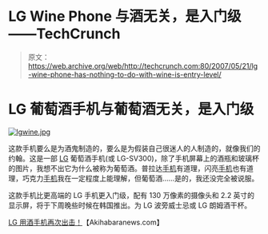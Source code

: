 # LG Wine Phone 与酒无关，是入门级——TechCrunch

> 原文：<https://web.archive.org/web/http://techcrunch.com:80/2007/05/21/lg-wine-phone-has-nothing-to-do-with-wine-is-entry-level/>

# LG 葡萄酒手机与葡萄酒无关，是入门级

[![lgwine.jpg](img/8b68762468efe3a9cdb6f48906907f3e.png)](https://web.archive.org/web/20201029051636/https://beta.techcrunch.com/wp-content/uploads/2007/05/lgwine.jpg "lgwine.jpg")

这款手机要么是为酒鬼制造的，要么是为假装自己很迷人的人制造的，就像我们的约翰。这是一部 [LG](https://web.archive.org/web/20201029051636/https://crunchbase.com/organization/lg) 葡萄酒手机(或 LG-SV300)，除了手机屏幕上的酒瓶和玻璃杯的图片，我想不出它为什么被称为葡萄酒。普拉达[手机](https://web.archive.org/web/20201029051636/http://crunchgear.com/2007/04/18/koreas-lg-prada-has-dmb-tv-europes-doesnt/)有道理，闪亮[手机](https://web.archive.org/web/20201029051636/http://crunchgear.com/2007/05/03/lg-shine-gets-3g-hsdpa-now-does-video-calls-still-not-here/)也有道理，巧克力[手机](https://web.archive.org/web/20201029051636/http://crunchgear.com/2006/11/16/lg-vx8600-chocolate-flips-onto-verizon/)我在一定程度上能理解，但葡萄酒……是的，我还没完全被说服。

这款手机比更高端的 LG 手机更入门级，配有 130 万像素的摄像头和 2.2 英寸的显示屏，将于下周晚些时候在韩国推出。为 LG 波旁威士忌或 LG 朗姆酒干杯。

[LG 用酒手机再次出击！](https://web.archive.org/web/20201029051636/http://www.akihabaranews.com/en/news-13892-LG+strikes+again+with+the+Wine+Phone+%21.html)【Akihabaranews.com】